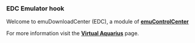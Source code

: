 ### EDC Emulator hook

Welcome to emuDownloadCenter (EDC), a module of [**emuControlCenter**](https://github.com/PhoenixInteractiveNL/emuControlCenter/wiki/)

For more information visit the [**Virtual Aquarius**](https://github.com/PhoenixInteractiveNL/edc-masterhook/wiki/Emulator-vaquarius#menu) page.
